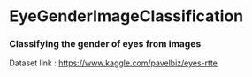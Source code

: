 # EyeGenderImageClassification
### Classifying the gender of eyes from images

Dataset link : https://www.kaggle.com/pavelbiz/eyes-rtte
